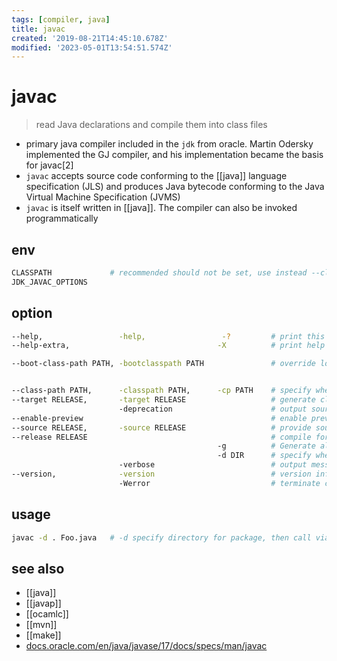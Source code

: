 ```yaml
---
tags: [compiler, java]
title: javac
created: '2019-08-21T14:45:10.678Z'
modified: '2023-05-01T13:54:51.574Z'
---
```


# javac

> read Java declarations and compile them into class files

- primary java compiler included in the `jdk` from oracle. Martin Odersky implemented the GJ compiler, and his implementation became the basis for javac[2]
- `javac` accepts source code conforming to the [[java]] language specification (JLS) and produces Java bytecode conforming to the Java Virtual Machine Specification (JVMS)
- `javac` is itself written in [[java]]. The compiler can also be invoked programmatically

## env

```sh
CLASSPATH             # recommended should not be set, use instead --class-path
JDK_JAVAC_OPTIONS
```

## option

```sh
--help,                 -help,                 -?         # print this help message
--help-extra,                                 -X          # print help on extra options

--boot-class-path PATH, -bootclasspath PATH               # override location of bootstrap class files


--class-path PATH,      -classpath PATH,      -cp PATH    # specify where to find user class files and annotation processors
--target RELEASE,       -target RELEASE                   # generate class files suitable for the specified java SE release
                        -deprecation                      # output source locations where deprecated APIs are used
--enable-preview                                          # enable preview language features. used in conjunction with either -source or --release
--source RELEASE,       -source RELEASE                   # provide source compatibility with the specified Java SE release
--release RELEASE                                         # compile for the specified Java SE release
                                              -g          # Generate all debugging info
                                              -d DIR      # specify where to place generated class files
                        -verbose                          # output messages about what the compiler is doing
--version,              -version                          # version information
                        -Werror                           # terminate compilation if warnings occur
```

## usage

```sh
javac -d . Foo.java   # -d specify directory for package, then call via `java foo.Foo`
```

## see also

- [[java]]
- [[javap]]
- [[ocamlc]]
- [[mvn]]
- [[make]]
- [docs.oracle.com/en/java/javase/17/docs/specs/man/javac](https://docs.oracle.com/en/java/javase/17/docs/specs/man/javac.html)
